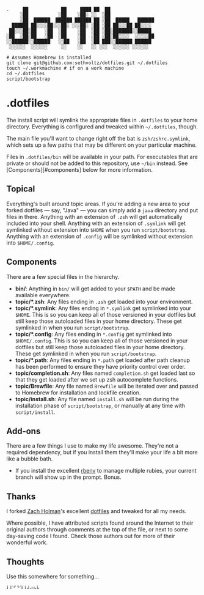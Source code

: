 ```
.     ██            ██     ████ ██  ██
     ░██           ░██    ░██░ ░░  ░██
     ░██  ██████  ██████ ██████ ██ ░██  █████   ██████
  ██████ ██░░░░██░░░██░ ░░░██░ ░██ ░██ ██░░░██ ██░░░░
 ██░░░██░██   ░██  ░██    ░██  ░██ ░██░███████░░█████
░██  ░██░██   ░██  ░██    ░██  ░██ ░██░██░░░░  ░░░░░██
░░██████░░██████   ░░██   ░██  ░██ ███░░██████ ██████
 ░░░░░░  ░░░░░░     ░░    ░░   ░░ ░░░  ░░░░░░ ░░░░░░

# Assumes Homebrew is installed
git clone git@github.com:sethvoltz/dotfiles.git ~/.dotfiles
touch ~/.workmachine # if on a work machine
cd ~/.dotfiles
script/bootstrap
```

# .dotfiles

The install script will symlink the appropriate files in `.dotfiles` to your home directory.
Everything is configured and tweaked within `~/.dotfiles`, though.

The main file you'll want to change right off the bat is `zsh/zshrc.symlink`, which sets up a few
paths that may be different on your particular machine.

Files in `.dotfiles/bin` will be available in your path. For executables that are private or should
not be added to this repository, use `~/bin` instead. See [Components][#components] below for more
information.

## Topical

Everything's built around topic areas. If you're adding a new area to your forked dotfiles — say,
"Java" — you can simply add a `java` directory and put files in there. Anything with an extension of
`.zsh` will get automatically included into your shell. Anything with an extension of `.symlink`
will get symlinked without extension into `$HOME` when you run `script/bootstrap`. Anything with an
extension of `.config` will be symlinked without extension into `$HOME/.config`.

## Components

There are a few special files in the hierarchy.

* **bin/**: Anything in `bin/` will get added to your `$PATH` and be made available everywhere.
* **topic/\*.zsh**: Any files ending in `.zsh` get loaded into your environment.
* **topic/\*.symlink**: Any files ending in `*.symlink` get symlinked into your `$HOME`. This is so
  you can keep all of those versioned in your dotfiles but still keep those autoloaded files in your
  home directory. These get symlinked in when you run `script/bootstrap`.
* **topic/\*.config**: Any files ending in `*.config` get symlinked into `$HOME/.config`. This is so
  you can keep all of those versioned in your dotfiles but still keep those autoloaded files in your
  home directory. These get symlinked in when you run `script/bootstrap`.
* **topic/\*.path**: Any files ending in `*.path` get loaded after path cleanup has been performed
  to ensure they have priority control over order.
* **topic/completion.sh**: Any files named `completion.sh` get loaded last so that they get loaded
  after we set up zsh autocomplete functions.
* **topic/Brewfile**: Any file named `Brewfile` will be iterated over and passed to Homebrew for 
  installation and lockfile creation.
* **topic/install.sh**: Any file named `install.sh` will be run during the installation phase of
  `script/bootstrap`, or manually at any time with `script/install`.

## Add-ons

There are a few things I use to make my life awesome. They're not a required dependency, but if you
install them they'll make your life a bit more like a bubble bath.

* If you install the excellent [rbenv](https://github.com/sstephenson/rbenv) to manage multiple
  rubies, your current branch will show up in the prompt. Bonus.

## Thanks

I forked [Zach Holman](http://github.com/holman)'s excellent
[dotfiles](http://github.com/holman/dotfiles) and tweaked for all my needs.

Where possible, I have attributed scripts found around the Internet to their original authors
through comments at the top of the file, or next to some day-saving code I found. Check those
authors out for more of their wonderful work.

## Thoughts

Use this somewhere for something...

```
⠇⠏⠋⠙⠹⠸⠼⠴⠦⠧
```
